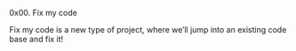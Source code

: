 0x00. Fix my code

Fix my code is a new type of project, where we’ll jump into an existing code base and fix it!